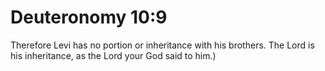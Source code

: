 # Deuteronomy 10:9

Therefore Levi has no portion or inheritance with his brothers. The Lord is his inheritance, as the Lord your God said to him.)
